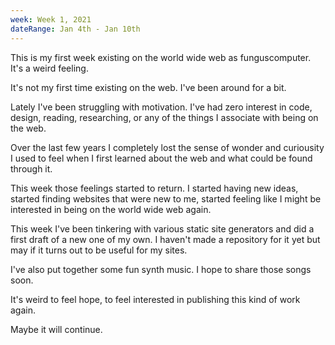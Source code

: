 ```yaml
---
week: Week 1, 2021
dateRange: Jan 4th - Jan 10th
---
```


This is my first week existing on the world wide web as funguscomputer. It's a weird feeling.

It's not my first time existing on the web. I've been around for a bit.

Lately I've been struggling with motivation. I've had zero interest in code, design, reading, researching, or any of the things I associate with being on the web.

Over the last few years I completely lost the sense of wonder and curiousity I used to feel when I first learned about the web and what could be found through it.

This week those feelings started to return. I started having new ideas, started finding websites that were new to me, started feeling like I might be interested in being on the world wide web again.

This week I've been tinkering with various static site generators and did a first draft of a new one of my own. I haven't made a repository for it yet but may if it turns out to be useful for my sites.

I've also put together some fun synth music. I hope to share those songs soon.

It's weird to feel hope, to feel interested in publishing this kind of work again.

Maybe it will continue.
